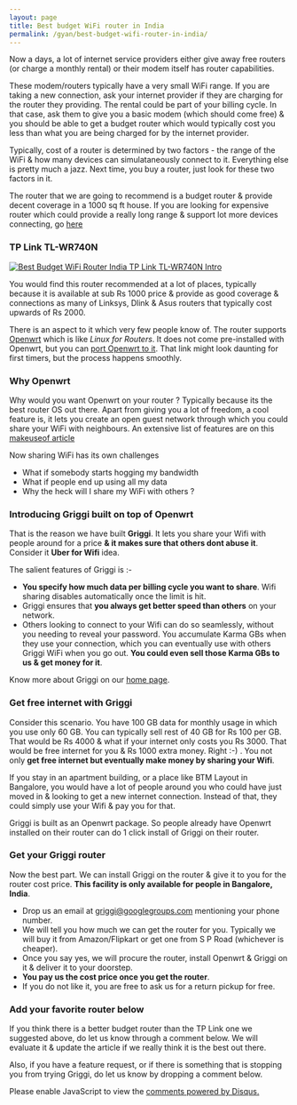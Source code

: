 ```yaml
---
layout: page
title: Best budget WiFi router in India
permalink: /gyan/best-budget-wifi-router-in-india/
---
```

Now a days, a lot of internet service providers either give away free routers (or charge a monthly rental) or their modem itself has router capabilities. 

These modem/routers typically have a very small WiFi range. If you are taking a new connection, ask your internet provider if they are charging for the router they providing. The rental could be part of your billing cycle. In that case, ask them to give you a basic modem (which should come free) & you should be able to get a budget router which would typically cost you less than what you are being charged for by the internet provider. 

Typically, cost of a router is determined by two factors - the range of the WiFi & how many devices can simulataneously connect to it. Everything else is pretty much a jazz. Next time, you buy a router, just look for these two factors in it. 

The router that we are going to recommend is a budget router & provide decent coverage in a 1000 sq ft house. If you are looking for expensive router which could provide a really long range & support lot more devices connecting, go [here](http://www.lifehacker.co.in/others/Five-Best-Home-Wi-Fi-Routers/articleshow/31744014.cms)

### TP Link TL-WR740N

[![Best Budget WiFi Router India TP Link TL-WR740N Intro](http://img.youtube.com/vi/-3uvPJ27nQM/0.jpg)](http://www.youtube.com/watch?v=-3uvPJ27nQM "Best Budget WiFi Router India TP Link TL-WR740N Intro")

You would find this router recommended at a lot of places, typically because it is available at sub Rs 1000 price & provide as good coverage & connections as many of Linksys, Dlink & Asus routers that typically cost upwards of Rs 2000. 

There is an aspect to it which very few people know of. The router supports [Openwrt](http://openwrt.org) which is like *Linux for Routers*. It does not come pre-installed with Openwrt, but you can [port Openwrt to it](http://wiki.openwrt.org/toh/tp-link/tl-wr740n). That link might look daunting for first timers, but the process happens smoothly. 

### Why Openwrt 

Why would you want Openwrt on your router ? Typically because its the best router OS out there. Apart from giving you a lot of freedom, a cool feature is, it lets you create an open guest network through which you could share your WiFi with neighbours. An extensive list of features are on this [makeuseof article](http://www.makeuseof.com/tag/what-is-openwrt-and-why-should-i-use-it-for-my-router/) 

Now sharing WiFi has its own challenges 

* What if somebody starts hogging my bandwidth
* What if people end up using all my data
* Why the heck will I share my WiFi with others ? 

### Introducing Griggi built on top of Openwrt 

That is the reason we have built **Griggi**. It lets you share your Wifi with people around for a price **& it makes sure that others dont abuse it**. Consider it **Uber for Wifi** idea. 

The salient features of Griggi is :-

* **You specify how much data per billing cycle you want to share**. Wifi sharing disables automatically once the limit is hit.
* Griggi ensures that **you always get better speed than others** on your network.
* Others looking to connect to your Wifi can do so seamlessly, without you needing to reveal your password. You accumulate Karma GBs when they use your connection, which you can eventually use with others Griggi WiFi when you go out. **You could even sell those Karma GBs to us & get money for it**.

Know more about Griggi on our [home page](/). 

### Get free internet with Griggi 

Consider this scenario. You have 100 GB data for monthly usage in which you use only 60 GB. You can typically sell rest of 40 GB for Rs 100 per GB. That would be Rs 4000 & what if your internet only costs you Rs 3000. That would be free internet for you & Rs 1000 extra money. Right :-) . You not only **get free internet but eventually make money by sharing your Wifi**.

If you stay in an apartment building, or a place like BTM Layout in Bangalore, you would have a lot of people around you who could have just moved in & looking to get a new internet connection. Instead of that, they could simply use your Wifi & pay you for that. 

Griggi is built as an Openwrt package. So people already have Openwrt installed on their router can do 1 click install of Griggi on their router.

### Get your Griggi router 

Now the best part. We can install Griggi on the router & give it to you for the router cost price. **This facility is only available for people in Bangalore, India**.

* Drop us an email at <a href="mailto:griggi@googlegroups.com">griggi@googlegroups.com</a> mentioning your phone number. 
* We will tell you how much we can get the router for you. Typically we will buy it from Amazon/Flipkart or get one from S P Road (whichever is cheaper).
* Once you say yes, we will procure the router, install Openwrt & Griggi on it & deliver it to your doorstep.
* **You pay us the cost price once you get the router**. 
* If you do not like it, you are free to ask us for a return pickup for free.


### Add your favorite router below

If you think there is a better budget router than the TP Link one we suggested above, do let us know through a comment below. We will evaluate it & update the article if we really think it is the best out there. 

Also, if you have a feature request, or if there is something that is stopping you from trying Griggi, do let us know by dropping a comment below. 

<div id="disqus_thread"></div>
<script type="text/javascript">
		/* * * CONFIGURATION VARIABLES * * */
		var disqus_shortname = 'griggi';
		var disqus_identifier = 'best-budget-wifi-router-in-india';
		
		/* * * DON'T EDIT BELOW THIS LINE * * */
		(function() {
				var dsq = document.createElement('script'); dsq.type = 'text/javascript'; dsq.async = true;
				dsq.src = '//' + disqus_shortname + '.disqus.com/embed.js';
				(document.getElementsByTagName('head')[0] || document.getElementsByTagName('body')[0]).appendChild(dsq);
		})();
</script>
<noscript>Please enable JavaScript to view the <a href="https://disqus.com/?ref_noscript" rel="nofollow">comments powered by Disqus.</a></noscript>

